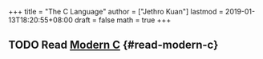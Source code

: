 +++
title = "The C Language"
author = ["Jethro Kuan"]
lastmod = 2019-01-13T18:20:55+08:00
draft = false
math = true
+++

## <span class="org-todo todo TODO">TODO</span> Read [Modern C](http://icube-icps.unistra.fr/img%5Fauth.php/d/db/ModernC.pdf) {#read-modern-c}
